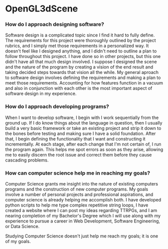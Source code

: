# OpenGL3dScene

### How do I approach designing software?

Software design is a complicated topic since I find it hard to fully define.  The requirements for this project were thoroughly outlined by the project rubrics, and I simply met those requirements in a personalized way.  It doesn't feel like I designed anything, and I didn't need to outline a plan to follow throughout this project.  I have done so in other projects, but this one didn't have all that much design involved.  I suppose I designed the scene and the nature of the program by creating a vision of the end result and taking decided steps towards that vision all the while.  My general aproach to software design involves defining the requirements and making a plan to meet those requirements.  Accounting for how features function in a vacuum and also in conjunction with each other is the most important aspect of software design in my experience.  

### How do I approach developing programs?

When I want to develop software, I begin with I work sequentially from the ground up.  If I do know things about the language in question, then I usually build a very basic framework or take an existing project and strip it down to the bones before testing and making sure I have a solid foundation.  After that, I begin defining the functionality that I want and constructing it incrementally.  At each stage, after each change that I'm not certain of, I run the program again.  This helps me spot errors as soon as they arise, allowing me to easily discern the root issue and correct them before they cause cascading problems.  

### How can computer science help me in reaching my goals?

Computer Science grants me insight into the nature of existing computers programs and the construction of new computer programs.  My goals involve a number of personal projects and professional aspirations, and computer science is already helping me accomplish both.  I have developed python scripts to help me type complex repetitive string loops, I have created a website where I can post my ideas regarding TTRPGs, and I am nearing completion of my Bachelor's Degree which I will use along with my experience to pursue a career in Web Development, Software Engineering, or Data Science.  

Studying Computer Science doesn't just help me reach my goals; it is one of my goals.
